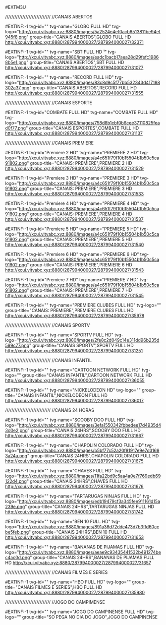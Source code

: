 #EXTM3U

/////////////////////////////
//CANAIS ABERTOS

#EXTINF:-1 tvg-id="" tvg-name="GLOBO FULL HD" tvg-logo="http://xcui.vitvabc.xyz:8880/images/5a2524e4ef0acb6513811be94ef945f8.png" group-title="CANAIS ABERTOS",GLOBO FULL HD
http://xcui.vitvabc.xyz:8880/287994000027/287994000027/32371

#EXTINF:-1 tvg-id="" tvg-name="SBT FULL HD ¹" tvg-logo="http://xcui.vitvabc.xyz:8880/images/eadc1bacb17aea28d29fefc19868b5e1.png" group-title="CANAIS ABERTOS",SBT FULL HD
http://xcui.vitvabc.xyz:8880/287994000027/287994000027/31077

#EXTINF:-1 tvg-id="" tvg-name="RECORD FULL HD" tvg-logo="http://xcui.vitvabc.xyz:8880/images/83c8d9c5f77bb532343d417188302a37.png" group-title="CANAIS ABERTOS",RECORD FULL HD
http://xcui.vitvabc.xyz:8880/287994000027/287994000027/31555

/////////////////////////////
//CANAIS ESPORTE

#EXTINF:-1 tvg-id="COMBATE FULL HD" tvg-name="COMBATE FULL HD" tvg-logo="http://xcui.vitvabc.xyz:8880/images/758d8b1cbf0b6cee37110825fead0f77.png" group-title="CANAIS ESPORTES",COMBATE FULL HD
http://xcui.vitvabc.xyz:8880/287994000027/287994000027/31137

/////////////////////////////
//CANAIS PREMIERE

#EXTINF:-1 tvg-id="Premiere 2 HD" tvg-name="PREMIERE 2 HD" tvg-logo="http://xcui.vitvabc.xyz:8880/images/a4c651f79f10b15504b1b50c5ca91802.png" group-title="CANAIS: PREMIERE",PREMIERE 2 HD
http://xcui.vitvabc.xyz:8880/287994000027/287994000027/31529

#EXTINF:-1 tvg-id="Premiere 3 HD" tvg-name="PREMIERE 3 HD" tvg-logo="http://xcui.vitvabc.xyz:8880/images/a4c651f79f10b15504b1b50c5ca91802.png" group-title="CANAIS: PREMIERE",PREMIERE 3 HD
http://xcui.vitvabc.xyz:8880/287994000027/287994000027/31533

#EXTINF:-1 tvg-id="Premiere 4 HD" tvg-name="PREMIERE 4 HD" tvg-logo="http://xcui.vitvabc.xyz:8880/images/a4c651f79f10b15504b1b50c5ca91802.png" group-title="CANAIS: PREMIERE",PREMIERE 4 HD
http://xcui.vitvabc.xyz:8880/287994000027/287994000027/31537

#EXTINF:-1 tvg-id="Premiere 5 HD" tvg-name="PREMIERE 5 HD" tvg-logo="http://xcui.vitvabc.xyz:8880/images/a4c651f79f10b15504b1b50c5ca91802.png" group-title="CANAIS: PREMIERE",PREMIERE 5 HD
http://xcui.vitvabc.xyz:8880/287994000027/287994000027/31540


#EXTINF:-1 tvg-id="Premiere 6 HD" tvg-name="PREMIERE 6 HD" tvg-logo="http://xcui.vitvabc.xyz:8880/images/a4c651f79f10b15504b1b50c5ca91802.png" group-title="CANAIS: PREMIERE",PREMIERE 6 HD
http://xcui.vitvabc.xyz:8880/287994000027/287994000027/31543


#EXTINF:-1 tvg-id="Premiere 7 HD" tvg-name="PREMIERE 7 HD" tvg-logo="http://xcui.vitvabc.xyz:8880/images/a4c651f79f10b15504b1b50c5ca91802.png" group-title="CANAIS: PREMIERE",PREMIERE 7 HD
http://xcui.vitvabc.xyz:8880/287994000027/287994000027/31545

#EXTINF:-1 tvg-id="" tvg-name="PREMIERE CLUBES FULL HD" tvg-logo="" group-title="CANAIS: PREMIERE",PREMIERE CLUBES FULL HD
http://xcui.vitvabc.xyz:8880/287994000027/287994000027/35978

/////////////////////////////
//CANAIS SPORTV

#EXTINF:-1 tvg-id="" tvg-name="SPORTV FULL HD" tvg-logo="http://xcui.vitvabc.xyz:8880/images/2fe8c2d049c14e311dd96b235d599c77.png" group-title="CANAIS SPORTV",SPORTV FULL HD
http://xcui.vitvabc.xyz:8880/287994000027/287994000027/31251

/////////////////////////////
//CANAIS INFANTIL

#EXTINF:-1 tvg-id="" tvg-name="CARTOON NETWORK FULL HD" tvg-logo="" group-title="CANAIS INFANTIL",CARTOON NETWORK FULL HD
http://xcui.vitvabc.xyz:8880/287994000027/287994000027/36055

#EXTINF:-1 tvg-id="" tvg-name="NICKELODEON HD" tvg-logo="" group-title="CANAIS INFANTIL",NICKELODEON FULL HD
http://xcui.vitvabc.xyz:8880/287994000027/287994000027/36017

/////////////////////////////
//CANAIS 24 HORAS

#EXTINF:-1 tvg-id="" tvg-name="SCOOBY DOO FULL HD" tvg-logo="http://xcui.vitvabc.xyz:8880/images/3efa1550342fbbedee17d4935d43d0e2.png" group-title="CANAIS 24HRS",SCOOBY DOO FULL HD
http://xcui.vitvabc.xyz:8880/287994000027/287994000027/31667

#EXTINF:-1 tvg-id="" tvg-name="CHAPOLIN COLORADO FULL HD" tvg-logo="http://xcui.vitvabc.xyz:8880/images/b5bf77c52a20f81917e9e7d31693a24a.png" group-title="CANAIS 24HRS",CHAPOLIN COLORADO FULL HD
http://xcui.vitvabc.xyz:8880/287994000027/287994000027/31675

#EXTINF:-1 tvg-id="" tvg-name="CHAVES FULL HD" tvg-logo="http://xcui.vitvabc.xyz:8880/images/11fa22bd9c5aa4a0e7f769edb69122d4.png" group-title="CANAIS 24HRS",CHAVES FULL HD
http://xcui.vitvabc.xyz:8880/287994000027/287994000027/31676 

#EXTINF:-1 tvg-id="" tvg-name="TARTARUGAS NINJAS FULL HD" tvg-logo="http://xcui.vitvabc.xyz:8880/images/edb19479cf3a345fee911161d15a239e.png" group-title="CANAIS 24HRS",TARTARUGAS NINJAS FULL HD
http://xcui.vitvabc.xyz:8880/287994000027/287994000027/31742

#EXTINF:-1 tvg-id="" tvg-name="BEN 10 FULL HD" tvg-logo="http://xcui.vitvabc.xyz:8880/images/891a36d72ddc473d7b3ffd60ccbe5feb.png" group-title="CANAIS 24HRS",BEN 10 FULL HD
http://xcui.vitvabc.xyz:8880/287994000027/287994000027/31653

#EXTINF:-1 tvg-id="" tvg-name="BANANAS DE PIJAMAS FULL HD" tvg-logo="http://xcui.vitvabc.xyz:8880/images/aeae9c93435441532b491274bec4ac0d.png" group-title="CANAIS 24HRS",BANANAS DE PIJAMAS FULL HD
http://xcui.vitvabc.xyz:8880/287994000027/287994000027/31657 

/////////////////////////////
//CANAIS FILMES E SERIES

#EXTINF:-1 tvg-id="" tvg-name="HBO FULL HD" tvg-logo="" group-title="CANAIS FILMES E SERIES",HBO FULL HD
http://xcui.vitvabc.xyz:8880/287994000027/287994000027/35980

/////////////////////////////
//JOGO DO CAMPIMENSE

#EXTINF:-1 tvg-id="" tvg-name="JOGO DO CAMPINENSE FULL HD" tvg-logo="" group-title="SO PEGA NO DIA DO JOGO",JOGO DO CAMPINENSE
